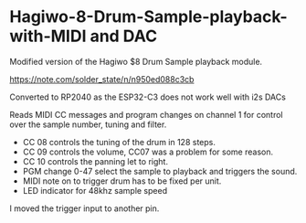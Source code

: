 # Hagiwo-8-Drum-Sample-playback-with-MIDI and DAC

Modified version of the Hagiwo $8 Drum Sample playback module.

https://note.com/solder_state/n/n950ed088c3cb

Converted to RP2040 as the ESP32-C3 does not work well with i2s DACs

Reads MIDI CC messages and program changes on channel 1 for control over the sample number, tuning and filter.

* CC 08 controls the tuning of the drum in 128 steps.
* CC 09 controls the volume, CC07 was a problem for some reason.
* CC 10 controls the panning let to right.
* PGM change 0-47 select the sample to playback and triggers the sound.
* MIDI note on to trigger drum has to be fixed per unit.
* LED indicator for 48khz sample speed

I moved the trigger input to another pin.

